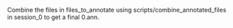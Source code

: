 Combine the files in files_to_annotate using scripts/combine_annotated_files in session_0 to get a final 0.ann.